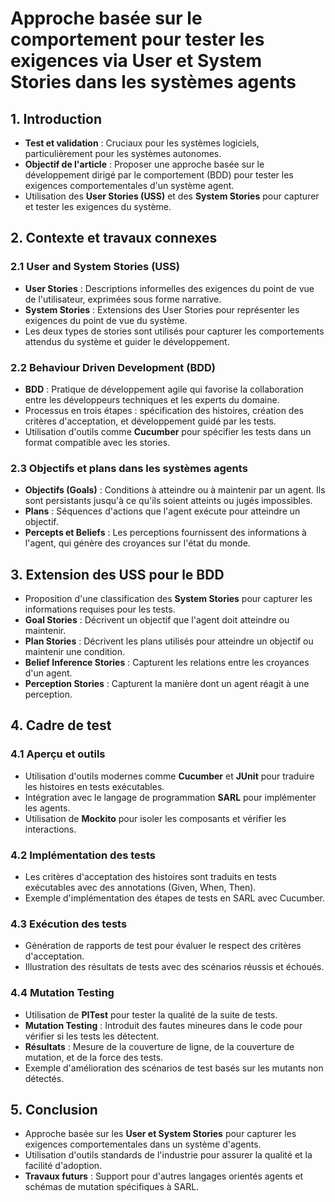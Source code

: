 # Approche basée sur le comportement pour tester les exigences via User et System Stories dans les systèmes agents

## 1. Introduction
- **Test et validation** : Cruciaux pour les systèmes logiciels, particulièrement pour les systèmes autonomes.
- **Objectif de l'article** : Proposer une approche basée sur le développement dirigé par le comportement (BDD) pour tester les exigences comportementales d'un système agent.
- Utilisation des **User Stories (USS)** et des **System Stories** pour capturer et tester les exigences du système.

## 2. Contexte et travaux connexes
### 2.1 User and System Stories (USS)
- **User Stories** : Descriptions informelles des exigences du point de vue de l'utilisateur, exprimées sous forme narrative.
- **System Stories** : Extensions des User Stories pour représenter les exigences du point de vue du système.
- Les deux types de stories sont utilisés pour capturer les comportements attendus du système et guider le développement.

### 2.2 Behaviour Driven Development (BDD)
- **BDD** : Pratique de développement agile qui favorise la collaboration entre les développeurs techniques et les experts du domaine.
- Processus en trois étapes : spécification des histoires, création des critères d'acceptation, et développement guidé par les tests.
- Utilisation d'outils comme **Cucumber** pour spécifier les tests dans un format compatible avec les stories.

### 2.3 Objectifs et plans dans les systèmes agents
- **Objectifs (Goals)** : Conditions à atteindre ou à maintenir par un agent. Ils sont persistants jusqu'à ce qu'ils soient atteints ou jugés impossibles.
- **Plans** : Séquences d'actions que l'agent exécute pour atteindre un objectif.
- **Percepts et Beliefs** : Les perceptions fournissent des informations à l'agent, qui génère des croyances sur l'état du monde.

## 3. Extension des USS pour le BDD
- Proposition d'une classification des **System Stories** pour capturer les informations requises pour les tests.
- **Goal Stories** : Décrivent un objectif que l'agent doit atteindre ou maintenir.
- **Plan Stories** : Décrivent les plans utilisés pour atteindre un objectif ou maintenir une condition.
- **Belief Inference Stories** : Capturent les relations entre les croyances d'un agent.
- **Perception Stories** : Capturent la manière dont un agent réagit à une perception.

## 4. Cadre de test
### 4.1 Aperçu et outils
- Utilisation d'outils modernes comme **Cucumber** et **JUnit** pour traduire les histoires en tests exécutables.
- Intégration avec le langage de programmation **SARL** pour implémenter les agents.
- Utilisation de **Mockito** pour isoler les composants et vérifier les interactions.

### 4.2 Implémentation des tests
- Les critères d'acceptation des histoires sont traduits en tests exécutables avec des annotations (Given, When, Then).
- Exemple d'implémentation des étapes de tests en SARL avec Cucumber.

### 4.3 Exécution des tests
- Génération de rapports de test pour évaluer le respect des critères d'acceptation.
- Illustration des résultats de tests avec des scénarios réussis et échoués.

### 4.4 Mutation Testing
- Utilisation de **PITest** pour tester la qualité de la suite de tests.
- **Mutation Testing** : Introduit des fautes mineures dans le code pour vérifier si les tests les détectent.
- **Résultats** : Mesure de la couverture de ligne, de la couverture de mutation, et de la force des tests.
- Exemple d'amélioration des scénarios de test basés sur les mutants non détectés.

## 5. Conclusion
- Approche basée sur les **User et System Stories** pour capturer les exigences comportementales dans un système d'agents.
- Utilisation d'outils standards de l'industrie pour assurer la qualité et la facilité d'adoption.
- **Travaux futurs** : Support pour d'autres langages orientés agents et schémas de mutation spécifiques à SARL.
